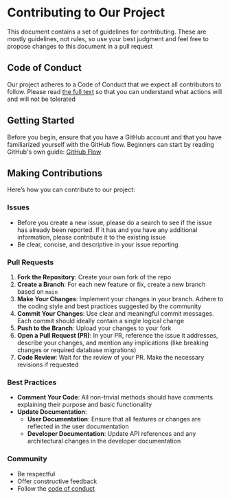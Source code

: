 # Contributing to Our Project

This document contains a set of guidelines for contributing. These are mostly guidelines, not rules, so use your best judgment and feel free to propose changes to this document in a pull request

## Code of Conduct

Our project adheres to a Code of Conduct that we expect all contributors to follow. Please read [the full text](./CODE_OF_CONDUCT.md) so that you can understand what actions will and will not be tolerated

## Getting Started

Before you begin, ensure that you have a GitHub account and that you have familiarized yourself with the GitHub flow. Beginners can start by reading GitHub's own guide: [GitHub Flow](https://guides.github.com/introduction/flow/)

## Making Contributions

Here’s how you can contribute to our project:

### Issues

- Before you create a new issue, please do a search to see if the issue has already been reported. If it has and you have any additional information, please contribute it to the existing issue
- Be clear, concise, and descriptive in your issue reporting

### Pull Requests

1. **Fork the Repository**: Create your own fork of the repo
2. **Create a Branch**: For each new feature or fix, create a new branch based on `main`
3. **Make Your Changes**: Implement your changes in your branch. Adhere to the coding style and best practices suggested by the community
4. **Commit Your Changes**: Use clear and meaningful commit messages. Each commit should ideally contain a single logical change
5. **Push to the Branch**: Upload your changes to your fork
6. **Open a Pull Request (PR)**: In your PR, reference the issue it addresses, describe your changes, and mention any implications (like breaking changes or required database migrations)
7. **Code Review**: Wait for the review of your PR. Make the necessary revisions if requested

### Best Practices

- **Comment Your Code**: All non-trivial methods should have comments explaining their purpose and basic functionality
- **Update Documentation**: 
  - **User Documentation**: Ensure that all features or changes are reflected in the user documentation
  - **Developer Documentation**: Update API references and any architectural changes in the developer documentation

### Community
- Be respectful
- Offer constructive feedback
- Follow the [code of conduct](./CODE_OF_CONDUCT.md)